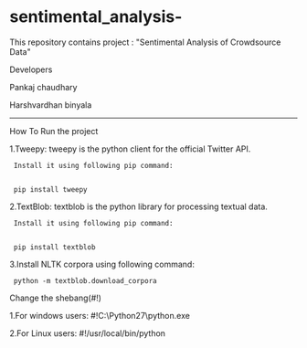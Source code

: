 # sentimental_analysis-


This repository contains project : "Sentimental Analysis of Crowdsource Data"




Developers


Pankaj chaudhary 


Harshvardhan binyala



--------------------------------------------------------------------------------------------------------------------------------------- 
How To Run the project



   1.Tweepy: tweepy is the python client for the official Twitter API.
   
   
     Install it using following pip command:
     
     
     pip install tweepy
     
     

   2.TextBlob: textblob is the python library for processing textual data.
   
   
     Install it using following pip command:
     
     
     pip install textblob
     
     

   3.Install NLTK corpora using following command:
   
   
     python -m textblob.download_corpora
     
     

Change the shebang(#!)


  1.For windows users:  #!C:\Python27\python.exe
  
  

  2.For Linux users:  #!/usr/local/bin/python
  
  
